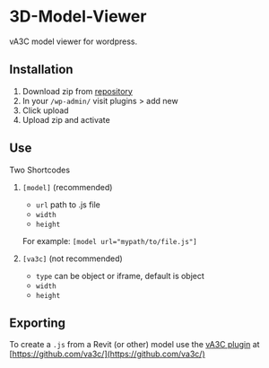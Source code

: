3D-Model-Viewer
===============

vA3C model viewer for wordpress.

## Installation

1.  Download zip from [repository](https://github.com/TurnereManager/3D-Model-Viewer)
2.  In your `/wp-admin/` visit plugins > add new
3.  Click upload
4.  Upload zip and activate

## Use

Two Shortcodes

1.  `[model]` (recommended)

	- `url` path to .js file
	- `width`
	- `height`

	For example: `[model url="mypath/to/file.js"]`

2.  `[va3c]` (not recommended)

	- `type` can be object or iframe, default is object
	- `width`
	- `height`

## Exporting

To create a `.js` from a Revit (or other) model use the [vA3C plugin](http://va3c.github.io/) at [https://github.com/va3c/](https://github.com/va3c/)
